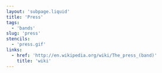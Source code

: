 ```yaml
---
layout: 'subpage.liquid'
title: 'Press'
tags:
  - 'bands'
slug: 'press'
stencils:
  - 'press.gif'
links:
  - href: 'http://en.wikipedia.org/wiki/The_press_(band)'
    title: 'wiki'
---
```

